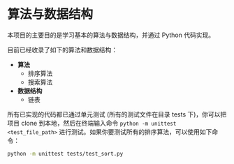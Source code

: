 # 算法与数据结构

本项目的主要目的是学习基本的算法与数据结构，并通过 Python 代码实现。

目前已经收录了如下的算法和数据结构：

- **算法**
  - 排序算法
  - 搜索算法
- **数据结构**
  - 链表

所有已实现的代码都已通过单元测试 (所有的测试文件在目录 tests 下)，你可以把项目 clone 到本地，然后在终端输入命令 `python -m unittest <test_file_path>` 进行测试。如果你要测试所有的排序算法，可以使用如下命令：

```bash
python -m unittest tests/test_sort.py
```







